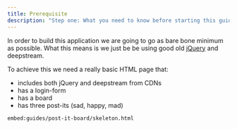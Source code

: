 ```yaml
---
title: Prerequisite
description: "Step one: What you need to know before starting this guide"
---
```


In order to build this application we are going to go as bare bone minimum as possible. What this means is we just be be using good old [jQuery](//jquery.com/) and deepstream.

To achieve this we need a really basic HTML page that:

- includes both jQuery and deepstream from CDNs
- has a login-form
- has a board
- has three post-its (sad, happy, mad)

`embed:guides/post-it-board/skeleton.html`
